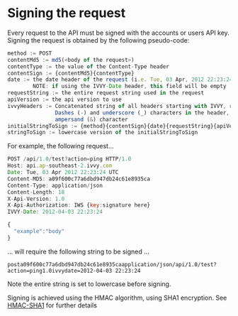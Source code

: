 # Signing the request

Every request to the API must be signed with the accounts or users API key. Signing the request is obtained by the following pseudo-code:

```javascript
method := POST
contentMd5 := md5(<body of the request>)
contentType := the value of the Content-Type header
contentSign := {contentMd5}{contentType}
date := the date header of the request (i.e. Tue, 03 Apr, 2012 22:23:24 utc)
        NOTE: if using the IVVY-Date header, this field will be empty
requestString := the entire request string used in the request
apiVersion := the api version to use
ivvyHeaders := Concatenated string of all headers starting with IVVY, removing all the
               Dashes (-) and underscore (_) characters in the header, in alphabetical order, joined together with the
               ampersand (&) character
initialStringToSign := {method}{contentSign}{date}{requestString}{apiVersion}{ivvyHeaders}
stringToSign := lowercase version of the initialStringToSign
```

For example, the following request...

```javascript
POST /api/1.0/test?action=ping HTTP/1.0
Host: api.ap-southeast-2.ivvy.com
Date: Tue, 03 Apr 2012 22:23:24 UTC
Content-MD5: a09f600c77a6dbd947db24c61e8935ca
Content-Type: application/json
Content-Length: 18
X-Api-Version: 1.0
X-Api-Authorization: IWS {key:signature here}
IVVY-Date: 2012-04-03 22:23:24
```

```javascript
{
  "example":"body"
}
```

… will require the following string to be signed …

`posta09f600c77a6dbd947db24c61e8935caapplication/json/api/1.0/test?action=ping1.0ivvydate=2012-04-03 22:23:24`

Note the entire string is set to lowercase before signing.

Signing is achieved using the HMAC algorithm, using SHA1 encryption. See [HMAC-SHA1](../../development-reference/hmac-sha1.md) for further details

